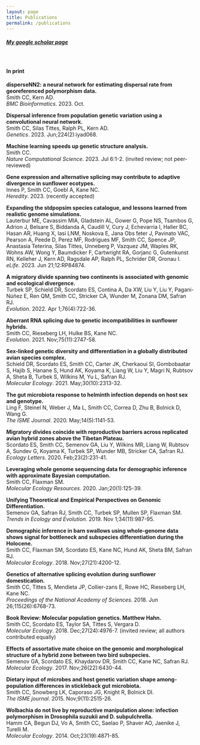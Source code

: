 ```yaml
---
layout: page
title: Publications
permalink: /publications
---
```


##### [My google scholar page](https://scholar.google.com/citations?user=ZHHGVn8AAAAJ&hl=en)
&nbsp;
&nbsp;


#### In print
**disperseNN2: a neural network for estimating dispersal rate from georeferenced polymorphism data.**\
Smith CC, Kern AD.\
*BMC Bioinformatics*. 2023. Oct.

**Dispersal inference from population genetic variation using a convolutional neural network.**\
Smith CC, Silas Tittes, Ralph PL, Kern AD.\
*Genetics*. 2023. Jun;224(2):iyad068.

**Machine learning speeds up genetic structure analysis.**\
Smith CC.\
*Nature Computational Science*. 2023. Jul 6:1-2. (invited review; not peer-reviewed)

**Gene expression and alternative splicing may contribute to adaptive divergence in sunflower ecotypes.**\
Innes P, Smith CC, Goebl A, Kane NC.\
*Heredity*. 2023. (recently accepted)

**Expanding the stdpopsim species catalogue, and lessons learned from realistic genome simulations.**\
Lauterbur ME, Cavassim MIA, Gladstein AL, Gower G, Pope NS, Tsambos G, Adrion J, Belsare S, Biddanda A, Caudill V, Cury J, Echevarria I, Haller BC, Hasan AR, Huang X, Iasi LNM, Noskova E, Jana Obs ̆teter J, Pavinato VAC, Pearson A, Peede D, Perez MF, Rodrigues MF, Smith CC, Spence JP, Anastasia Teterina, Silas Tittes, Unneberg P, Vazquez JM, Waples RK, Wohns AW, Wong Y, Baumdicker F, Cartwright RA, Gorjanc G, Gutenkunst RN, Kelleher J, Kern AD, Ragsdale AP, Ralph PL, Schrider DR, Gronau I.\
*eLife*. 2023. Jun 21;12:RP84874.

**A migratory divide spanning two continents is associated with genomic and ecological divergence.**\
Turbek SP, Schield DR, Scordato ES, Contina A, Da XW, Liu Y, Liu Y, Pagani-Núñez E, Ren QM, Smith CC, Stricker CA, Wunder M, Zonana DM, Safran RJ.\
*Evolution*. 2022. Apr 1;76(4):722-36.

**Aberrant RNA splicing due to genetic incompatibilities in sunflower hybrids.**\
Smith CC, Rieseberg LH, Hulke BS, Kane NC.\
*Evolution*. 2021. Nov;75(11):2747-58.

**Sex-linked genetic diversity and differentiation in a globally distributed avian species complex.**\
Schield DR, Scordato ES, Smith CC, Carter JK, Cherkaoui SI, Gombobaatar S, Hajib S, Hanane S, Hund AK, Koyama K, Liang W, Liu Y, Magri N, Rubtsov A, Sheta B, Turbek S, Wilkins M, Yu L, Safran RJ.\
*Molecular Ecology*. 2021. May;30(10):2313-32.

**The gut microbiota response to helminth infection depends on host sex and genotype.**\
Ling F, Steinel N, Weber J, Ma L, Smith CC, Correa D, Zhu B, Bolnick D, Wang G.\
*The ISME Journal*. 2020. May;14(5):1141-53.

**Migratory divides coincide with reproductive barriers across replicated avian hybrid zones above the Tibetan Plateau.**\
Scordato ES, Smith CC, Semenov GA, Liu Y, Wilkins MR, Liang W, Rubtsov A, Sundev G, Koyama K, Turbek SP, Wunder MB, Stricker CA, Safran RJ.\
*Ecology Letters*. 2020. Feb;23(2):231-41.

**Leveraging whole genome sequencing data for demographic inference with approximate Bayesian computation.**\
Smith CC, Flaxman SM.\
*Molecular Ecology Resources*. 2020. Jan;20(1):125-39.

**Unifying Theoretical and Empirical Perspectives on Genomic Differentiation.**\
Semenov GA, Safran RJ, Smith CC, Turbek SP, Mullen SP, Flaxman SM.\
*Trends in Ecology and Evolution*. 2019. Nov 1;34(11):987-95.

**Demographic inference in barn swallows using whole-genome data shows signal for bottleneck and subspecies differentiation during the Holocene.**\
Smith CC, Flaxman SM, Scordato ES, Kane NC, Hund AK, Sheta BM, Safran RJ.\
*Molecular Ecology*. 2018. Nov;27(21):4200-12.

**Genetics of alternative splicing evolution during sunflower domestication.**\
Smith CC, Tittes S, Mendieta JP, Collier-zans E, Rowe HC, Rieseberg LH, Kane NC.\
*Proceedings of the National Academy of Sciences*. 2018. Jun 26;115(26):6768-73.

**Book Review: Molecular population genetics. Matthew Hahn.**\
Smith CC, Scordato ES, Taylor SA, Tittes S, Vergara D.\
*Molecular Ecology*. 2018. Dec;27(24):4976-7. (invited review; all authors contributed equally)

**Effects of assortative mate choice on the genomic and morphological structure of a hybrid zone between two bird subspecies.**\
Semenov GA, Scordato ES, Khaydarov DR, Smith CC, Kane NC, Safran RJ.\
*Molecular Ecology*. 2017. Nov;26(22):6430-44.

**Dietary input of microbes and host genetic variation shape among-population differences in stickleback gut microbiota.**\
Smith CC, Snowberg LK, Caporaso JG, Knight R, Bolnick DI.\
*The ISME journal*. 2015. Nov;9(11):2515-26.

**Wolbachia do not live by reproductive manipulation alone: infection polymorphism in Drosophila suzukii and D. subpulchrella.**\
Hamm CA, Begun DJ, Vo A, Smith CC, Saelao P, Shaver AO, Jaenike J, Turelli M.\
*Molecular Ecology*. 2014. Oct;23(19):4871-85.
